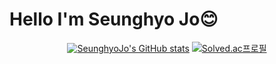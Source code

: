  #           Hello I'm Seunghyo Jo😊

<div align="center">
  
  
 [![SeunghyoJo's GitHub stats](https://github-readme-stats.vercel.app/api?username=Joseunghyo7742)](https://github.com/anuraghazra/github-readme-stats)
 [![Solved.ac프로필](http://mazassumnida.wtf/api/generate_badge?boj=tmdgy7742)](https://solved.ac/seunghyoJo) 
  

 
 </div>
